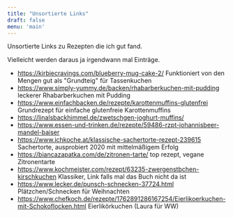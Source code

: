 ```yaml
---
title: "Unsortierte Links"
draft: false
menu: 'main'
---
```


Unsortierte Links zu Rezepten die ich gut fand.

Vielleicht werden daraus ja irgendwann mal Einträge.

- https://kirbiecravings.com/blueberry-mug-cake-2/
Funktioniert von den Mengen gut als "Grundteig" für Tassenkuchen
- https://www.simply-yummy.de/backen/rhabarberkuchen-mit-pudding
leckerer Rhabarberkuchen mit Pudding
- https://www.einfachbacken.de/rezepte/karottenmuffins-glutenfrei
Grundrezept für einfache glutenfreie Karottenmuffins
- https://linalsbackhimmel.de/zwetschgen-joghurt-muffins/
- https://www.essen-und-trinken.de/rezepte/59486-rzpt-johannisbeer-mandel-baiser
- https://www.ichkoche.at/klassische-sachertorte-rezept-239615
Sachertorte, ausprobiert 2020 mit mittelmäßigem Erfolg
- https://biancazapatka.com/de/zitronen-tarte/
top rezept, vegane Zitronentarte
- https://www.kochmeister.com/rezept/63235-zwergenstbchen-kirschkuchen
Klassiker, Link falls mal das Buch nicht da ist
- https://www.lecker.de/punsch-schnecken-37724.html
Plätzchen/Schnecken für Weihnachten
- https://www.chefkoch.de/rezepte/1762891286167254/Eierlikoerkuchen-mit-Schokoflocken.html
Eierlikörkuchen (Laura für WW)
